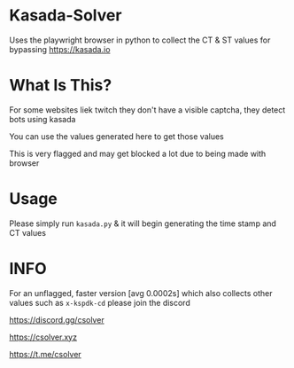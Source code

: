 # Kasada-Solver
Uses the playwright browser in python to collect the CT &amp; ST values for bypassing https://kasada.io

# What Is This?
For some websites liek twitch they don't have a visible captcha, they detect bots using kasada

You can use the values generated here to get those values

This is very flagged and may get blocked a lot due to being made with browser

# Usage

Please simply run `kasada.py` & it will begin generating the time stamp and CT values

# INFO

For an unflagged, faster version [avg 0.0002s] which also collects other values such as `x-kspdk-cd` please join the discord

https://discord.gg/csolver

https://csolver.xyz

https://t.me/csolver
